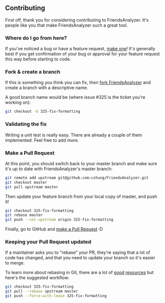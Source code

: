 ## Contributing

First off, thank you for considering contributing to FriendsAnalyzer. It's people like you that make FriendsAnalyzer such a great tool.

### Where do I go from here?

If you've noticed a bug or have a feature request, [make one][new issue]! It's generally best if you get confirmation of your bug or approval for your feature request this way before starting to code.

### Fork & create a branch

If this is something you think you can fix, then [fork FriendsAnalyzer] and create
a branch with a descriptive name.

A good branch name would be (where issue #325 is the ticket you're working on):

```sh
git checkout -b 325-fix-formatting
```

### Validating the fix

Writing a unit test is really easy. There are already a couple of them implemented. Feel free to add more.

### Make a Pull Request

At this point, you should switch back to your master branch and make sure it's
up to date with FriendsAnalyzer's master branch:

```sh
git remote add upstream git@github.com:cshung/FriendsAnalyzer.git
git checkout master
git pull upstream master
```

Then update your feature branch from your local copy of master, and push it!

```sh
git checkout 325-fix-formatting
git rebase master
git push --set-upstream origin 325-fix-formatting
```

Finally, go to GitHub and [make a Pull Request][] :D

### Keeping your Pull Request updated

If a maintainer asks you to "rebase" your PR, they're saying that a lot of code
has changed, and that you need to update your branch so it's easier to merge.

To learn more about rebasing in Git, there are a lot of [good][git rebasing]
[resources][interactive rebase] but here's the suggested workflow:

```sh
git checkout 325-fix-formatting
git pull --rebase upstream master
git push --force-with-lease 325-fix-formatting
```

[new issue]: https://github.com/cshung/FriendsAnalyzer/issues/new
[fork FriendsAnalyzer]: https://help.github.com/articles/fork-a-repo
[make a pull request]: https://help.github.com/articles/creating-a-pull-request
[git rebasing]: http://git-scm.com/book/en/Git-Branching-Rebasing
[interactive rebase]: https://help.github.com/en/github/using-git/about-git-rebase
